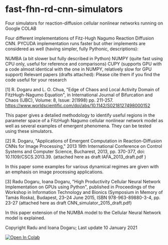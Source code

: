 # fast-fhn-rd-cnn-simulators
Four simulators for reaction-diffusion cellular nonlinear networks running on Google COLAB 

Four different implementations of Fitz-Hugh Nagumo Reaction Diffusion CNN. 
PYCUDA implementation runs faster but other implements are considered as well (having simpler, fully Pythonic, descriptions):

NUMBA (a bit slower but fully described in Python)
NUMPY (quite fast using CPU only, useful for reference and comparisons)
CUPY (supports GPU with a code almost identical with the one in NUMPY, relatively slow for GPU support)
Relevant papers (drafts attached): Please cite them if you find the code useful for your research

[1] R. Dogaru and L. O. Chua, "Edge of Chaos and Local Activity Domain of FitzHugh-Nagumo Equation", in International Journal of
Bifurcation and Chaos (IJBC), Volume: 8, Issue: 2(1998) pp. 211-257. https://www.worldscientific.com/doi/abs/10.1142/S0218127498000152

This paper gives a detalied methodology to identify useful regions in the parameter space of a FitzHugh Nagumo cellular nonlinear network model as well as several examples of emergent phenomena. They can be tested using these simulators. 

[2] R. Dogaru, "Applications of Emergent Computation in Reaction-Diffusion CNNs for Image Processing," 2013 19th International Conference on Control Systems and Computer Science, Bucharest, 2013, pp. 370-377, doi: 10.1109/CSCS.2013.39. (attached here as draft IAFA_2013_draft.pdf )

In this paper some examples for various dynamical regimes are given with an emphasis on image processing applications.

[3] Radu Dogaru, Ioana Dogaru, "High Productivity Cellular Neural Network Implementation on GPUs using Python",
published in Proceedings of the Workshop in Information Technology and Bionics (Symposium in Memory of Tamás Roska), Budapest, 23–24 June 2015, ISBN 978-963-89880-3-4, pp. 23-27 (attached here as draft CNN_simulator_2015_draft.pdf)

In this paper extension of the NUMBA model to the Cellular Neural Network model is explained. 

Copyright Radu and Ioana Dogaru; Last update 10 January 2021


<a href="https://colab.research.google.com/github/radu-dogaru/fast-fhn-rd-cnn-simulators/fhn_rd_cnn__fast_simulator.ipynb">
  <img src="https://colab.research.google.com/assets/colab-badge.svg" alt="Open In Colab"/>
</a>
